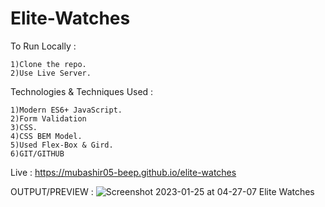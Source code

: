 # Elite-Watches

To Run Locally :

    1)Clone the repo.
    2)Use Live Server.

Technologies & Techniques Used :

    1)Modern ES6+ JavaScript.
    2)Form Validation
    3)CSS.
    4)CSS BEM Model.
    5)Used Flex-Box & Gird.
    6)GIT/GITHUB
    
 Live : https://mubashir05-beep.github.io/elite-watches
 
 OUTPUT/PREVIEW :
![Screenshot 2023-01-25 at 04-27-07 Elite Watches](https://user-images.githubusercontent.com/100374421/214563950-b50029a7-93d6-4a94-981a-3acedf6b0661.png)
